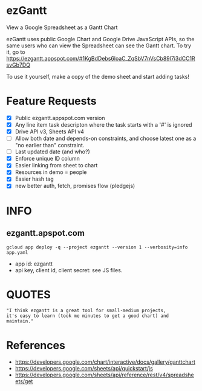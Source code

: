 # ezGantt

View a Google Spreadsheet as a Gantt Chart

ezGantt uses public Google Chart and Google Drive JavaScript APIs, 
so the same users who can view the Spreadsheet can see the Gantt chart.
To try it, go to https://ezgantt.appspot.com/#1KgBdDebs6loaC_ZqSbV7nVsCb89l7i3dCC1RsvGb7DQ

To use it yourself, make a copy of the demo sheet and start adding tasks!

# Feature Requests

- [x] Public ezgantt.appspot.com version
- [x] Any line item task descripton where the task starts with a '#' is ignored
- [x] Drive API v3, Sheets API v4
- [ ] Allow both date and depends-on constraints, and choose latest one as a "no earlier than" constraint.
- [ ] Last updated date (and who?)
- [x] Enforce unique ID column
- [x] Easier linking from sheet to chart
- [x] Resources in demo = people
- [x] Easier hash tag
- [x] new better auth, fetch, promises flow (pledgejs)

# INFO

## ezgantt.apspot.com

`gcloud app deploy -q --project ezgantt --version 1 --verbosity=info app.yaml`

* app id: ezgantt
* api key, client id, client secret: see JS files.

# QUOTES

    "I think ezgantt is a great tool for small-medium projects, 
    it's easy to learn (took me minutes to get a good chart) and maintain."

# References

* https://developers.google.com/chart/interactive/docs/gallery/ganttchart
* https://developers.google.com/sheets/api/quickstart/js
* https://developers.google.com/sheets/api/reference/rest/v4/spreadsheets/get


